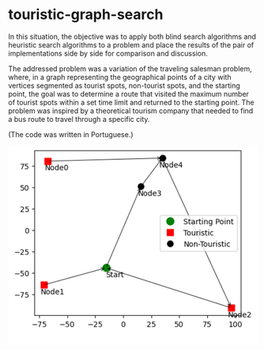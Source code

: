 # touristic-graph-search


In this situation, the objective was to apply both blind search algorithms and heuristic search algorithms to a problem and place the results of the pair of implementations side by side for comparison and discussion.

The addressed problem was a variation of the traveling salesman problem, where, in a graph representing the geographical points of a city with vertices segmented as tourist spots, non-tourist spots, and the starting point, the goal was to determine a route that visited the maximum number of tourist spots within a set time limit and returned to the starting point. The problem was inspired by a theoretical tourism company that needed to find a bus route to travel through a specific city.

(The code was written in Portuguese.)

<div align = "center">
        <img src="img/Graph.png" 
                alt="Picture" 
                width="auto" 
                height="400" 
                style="display: block; margin: 0 auto" />
</div>